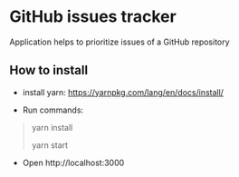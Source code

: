 # GitHub issues tracker

Application helps to prioritize issues of a GitHub repository

## How to install

* install yarn: https://yarnpkg.com/lang/en/docs/install/

* Run commands:

> yarn install
>
> yarn start

* Open http://localhost:3000
